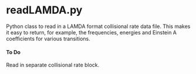 # readLAMDA.py

Python class to read in a LAMDA format collisional rate data file. This makes it easy to return, for example, the frequencies, energies and Einstein A coefficients for various transitions. 

#### To Do

Read in separate collisional rate block. 
